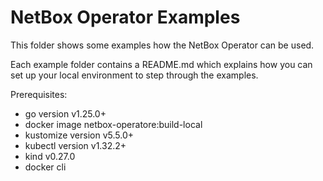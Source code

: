 # NetBox Operator Examples

This folder shows some examples how the NetBox Operator can be used.

Each example folder contains a README.md which explains how you can set up your local environment to step through the examples.

Prerequisites:
- go version v1.25.0+
- docker image netbox-operatore:build-local
- kustomize version v5.5.0+
- kubectl version v1.32.2+
- kind v0.27.0
- docker cli
